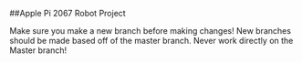 ##Apple Pi 2067 Robot Project

Make sure you make a new branch before making changes!
New branches should be made based off of the master branch. Never work directly on the Master branch!
